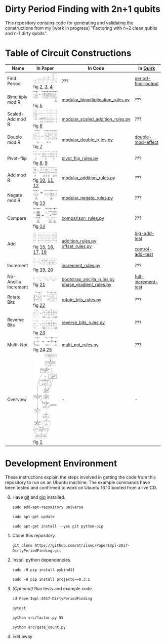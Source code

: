 # Dirty Period Finding with 2n+1 qubits

This repository contains code for generating and validating the
constructions from my [work in progress]
"Factoring with n+2 clean qubits and n-1 dirty qubits".


# Table of Circuit Constructions

| Name | In Paper | In Code | In [Quirk](http://algassert.com/quirk) |
| --- | --- | --- | --- |
| Find Period | ![4][4] <br> fig [2][2], [3][3], [4][4] | ??? | [period-find-output][quirk-period-find] |
| Bimultiply mod R | ![5][5] <br> fig [5][5] | [modular_bimultiplication_rules.py](src/dirty_period_finding/decompositions/modular_bimultiplication_rules.py) | ??? |
| Scaled-Add mod R | ![6][6] <br> fig [6][6] | [modular_scaled_addition_rules.py](src/dirty_period_finding/decompositions/modular_scaled_addition_rules.py) | ??? |
| Double mod R | ![7][7] <br> fig [7][7] | [modular_double_rules.py](src/dirty_period_finding/decompositions/modular_double_rules.py) | [double-mod-effect][quirk-double-mod] |
| Pivot-flip | ![9][9] <br> fig [8][8], [9][9] | [pivot_flip_rules.py](src/dirty_period_finding/decompositions/pivot_flip_rules.py) | ??? |
| Add mod R | ![11][11] <br> fig [10][10], [11][11], [12][12] | [modular_addition_rules.py](src/dirty_period_finding/decompositions/modular_addition_rules.py) | ??? |
| Negate mod R | ![13][13] <br> fig [13][13] | [modular_negate_rules.py](src/dirty_period_finding/decompositions/modular_negate_rules.py) | ??? |
| Compare | ![14][14] <br> fig [14][14] | [comparison_rules.py](src/dirty_period_finding/decompositions/comparison_rules.py) | ??? |
| Add | ![15][15] <br> fig [15][15], [16][16], [17][17], [18][18] | [addition_rules.py](src/dirty_period_finding/decompositions/addition_rules.py) <br> [offset_rules.py](src/dirty_period_finding/decompositions/offset_rules.py) | [big-add-test][quirk-big-add] <br> <br> [control-add-test][quirk-controlled-add] |
| Increment | ![20][20] <br> fig [19][19], [20][20] | [increment_rules.py](src/dirty_period_finding/decompositions/increment_rules.py) | ??? |
| No-Ancilla Increment | ![21][21] <br> fig [21][21] | [bootstrap_ancilla_rules.py](src/dirty_period_finding/decompositions/bootstrap_ancilla_rules.py) <br> [phase_gradient_rules.py](src/dirty_period_finding/decompositions/phase_gradient_rules.py) | [full-increment-test][quirk-bootstrap] |
| Rotate Bits | ![22][22] <br> fig [22][22] | [rotate_bits_rules.py](src/dirty_period_finding/decompositions/rotate_bits_rules.py) | ??? |
| Reverse Bits | ![23][23] <br> fig [23][23] | [reverse_bits_rules.py](src/dirty_period_finding/decompositions/reverse_bits_rules.py) | ??? |
| Multi-Not | ![24][24] <br> fig [24][24] [25][25] | [multi_not_rules.py](src/dirty_period_finding/decompositions/multi_not_rules.py) | ??? |
| Overview | ![1][1] <br> fig [1][1] | - | - |

[1]: doc/assets/dependencies.png
[2]: doc/assets/shor-period-finding.png
[3]: doc/assets/shor-period-finding-solo-phase-qubit.png
[4]: doc/assets/shor-period-finding-solo-phase-qubit-double-register.png
[5]: doc/assets/controlled-modular-multiply.png
[6]: doc/assets/controlled-modular-multiply-accumulate.png
[7]: doc/assets/controlled-modular-double.png
[8]: doc/assets/controlled-pivot-flip.png
[9]: doc/assets/controlled-const-pivot-flip.png
[10]: doc/assets/mod-add-from-pivot-flip-bars.png
[11]: doc/assets/controlled-modular-addition.png
[12]: doc/assets/controlled-modular-offset.png
[13]: doc/assets/negate-mod.png
[14]: doc/assets/comparison-less-const.png
[15]: doc/assets/inline-adder.png
[16]: doc/assets/offset.png
[17]: doc/assets/inline-adder-into-large.png
[18]: doc/assets/controlled-addition.png
[19]: doc/assets/increment-many-dirty.png
[20]: doc/assets/controlled-increment-odd.png
[21]: doc/assets/ancilla-bootstrap.png
[22]: doc/assets/controlled-bit-rotate.png
[23]: doc/assets/controlled-reverse.png
[24]: doc/assets/multi-cnot-to-single-cnots.png
[25]: doc/assets/cnot-reduction.png
[quirk-double-mod]: http://algassert.com/quirk#circuit=%7B%22cols%22%3A%5B%5B%22H%22%2C%22H%22%2C%22H%22%2C%22H%22%2C%22H%22%2C1%2C1%2C1%2C1%2C1%2C%22X%22%2C%22Counting4%22%5D%2C%5B%22inputA5%22%2C1%2C1%2C1%2C1%2C1%2C1%2C1%2C1%2C1%2C%22inputB5%22%2C1%2C1%2C1%2C1%2C%22%5EA%3E%3DB%22%5D%2C%5B%22inputA5%22%2C1%2C1%2C1%2C1%2C%22%2B%3DA5%22%5D%2C%5B1%2C1%2C1%2C1%2C1%2C1%2C1%2C1%2C1%2C1%2C1%2C1%2C1%2C1%2C1%2C%22%7C0%E2%9F%A9%E2%9F%A80%7C%22%5D%2C%5B%22~j9d3%22%2C%22~j9d3%22%2C%22~j9d3%22%2C%22~j9d3%22%2C%22~j9d3%22%2C1%2C1%2C1%2C1%2C1%2C%22~4o8m%22%2C%22~4o8m%22%2C%22~4o8m%22%2C%22~4o8m%22%2C%22~4o8m%22%5D%2C%5B1%2C1%2C1%2C1%2C1%2C%22~1bn5%22%2C%22~1bn5%22%2C%22~1bn5%22%2C%22~1bn5%22%2C%22~1bn5%22%2C1%2C1%2C1%2C1%2C1%2C%22%E2%80%A6%22%5D%2C%5B1%2C1%2C1%2C1%2C1%2C1%2C1%2C1%2C1%2C1%2C1%2C1%2C1%2C1%2C1%2C%22%E2%80%A6%22%5D%2C%5B1%2C1%2C1%2C1%2C1%2C%22-%3DA5%22%2C1%2C1%2C1%2C1%2C1%2C%22inputA4%22%5D%2C%5B1%2C1%2C1%2C1%2C1%2C%22dec5%22%5D%2C%5B1%2C1%2C1%2C1%2C1%2C%22%2B%3DA4%22%2C1%2C1%2C1%2C%22%E2%80%A2%22%2C1%2C%22inputA4%22%5D%2C%5B1%2C1%2C1%2C1%2C1%2C%22inc4%22%2C1%2C1%2C1%2C%22%E2%80%A2%22%5D%2C%5B1%2C1%2C1%2C1%2C1%2C1%2C1%2C1%2C1%2C%22X%22%5D%2C%5B1%2C1%2C1%2C1%2C1%2C%22%3C%3C5%22%5D%2C%5B1%2C1%2C1%2C1%2C1%2C1%2C1%2C1%2C1%2C1%2C1%2C1%2C1%2C1%2C1%2C%22%E2%80%A6%22%5D%2C%5B1%2C1%2C1%2C1%2C1%2C1%2C1%2C1%2C1%2C1%2C1%2C1%2C1%2C1%2C1%2C%22%E2%80%A6%22%5D%2C%5B1%2C1%2C1%2C1%2C%22~rska%22%2C1%2C1%2C1%2C1%2C1%2C1%2C1%2C%22~4o8m%22%5D%2C%5B%22Amps10%22%2C1%2C1%2C1%2C1%2C1%2C1%2C1%2C1%2C1%2C%22Chance5%22%5D%5D%2C%22gates%22%3A%5B%7B%22id%22%3A%22~4o8m%22%2C%22name%22%3A%22Mod%22%2C%22matrix%22%3A%22%7B%7B1%2C0%7D%2C%7B0%2C1%7D%7D%22%7D%2C%7B%22id%22%3A%22~rska%22%2C%22name%22%3A%22Effect%3A%22%2C%22matrix%22%3A%22%7B%7B1%2C0%2C0%2C0%7D%2C%7B0%2C1%2C0%2C0%7D%2C%7B0%2C0%2C1%2C0%7D%2C%7B0%2C0%2C0%2C1%7D%7D%22%7D%2C%7B%22id%22%3A%22~j9d3%22%2C%22name%22%3A%22In%22%2C%22matrix%22%3A%22%7B%7B1%2C0%7D%2C%7B0%2C1%7D%7D%22%7D%2C%7B%22id%22%3A%22~1bn5%22%2C%22name%22%3A%22Out%22%2C%22matrix%22%3A%22%7B%7B1%2C0%7D%2C%7B0%2C1%7D%7D%22%7D%5D%7D
[quirk-bootstrap]: http://algassert.com/quirk.html#circuit=%7B%22cols%22%3A%5B%5B1%2C1%2C%22~v845%22%2C%22~83kj%22%5D%2C%5B%22Counting7%22%5D%2C%5B%22QFT6%22%5D%2C%5B1%2C1%2C1%2C%22QFT4%22%5D%2C%5B%22%E2%80%A6%22%5D%2C%5B%22%E2%80%A6%22%5D%2C%5B%22%E2%80%A6%22%5D%2C%5B1%2C%22PhaseGradient6%22%5D%2C%5B%22~ua82%22%2C1%2C1%2C1%2C1%2C1%2C%22Z%5E-%C2%BD%22%5D%2C%5B1%2C1%2C1%2C1%2C1%2C1%2C%22H%22%5D%2C%5B%22%E2%80%A2%22%2C1%2C1%2C1%2C1%2C1%2C%22X%22%5D%2C%5B1%2C1%2C1%2C1%2C1%2C1%2C%22Z%5E-%C2%BC%22%5D%2C%5B1%2C%22%E2%80%A2%22%2C%22%E2%80%A2%22%2C%22%E2%80%A2%22%2C%22%E2%80%A2%22%2C%22%E2%80%A2%22%2C%22X%22%5D%2C%5B1%2C1%2C1%2C1%2C1%2C1%2C%22Z%5E%C2%BC%22%5D%2C%5B%22%E2%80%A2%22%2C1%2C1%2C1%2C1%2C1%2C%22X%22%5D%2C%5B1%2C1%2C1%2C1%2C1%2C1%2C%22Z%5E-%C2%BC%22%5D%2C%5B1%2C%22%E2%80%A2%22%2C%22%E2%80%A2%22%2C%22%E2%80%A2%22%2C%22%E2%80%A2%22%2C%22%E2%80%A2%22%2C%22X%22%5D%2C%5B%22inc6%22%5D%2C%5B1%2C1%2C1%2C1%2C1%2C1%2C%22Z%5E%C2%BC%22%5D%2C%5B1%2C%22PhaseUngradient6%22%5D%2C%5B1%2C1%2C1%2C1%2C1%2C1%2C%22Z%5E%C2%BD%22%5D%2C%5B1%2C1%2C1%2C1%2C1%2C1%2C%22H%22%5D%2C%5B%22%E2%80%A6%22%5D%2C%5B%22%E2%80%A6%22%5D%2C%5B%22%E2%80%A6%22%2C1%2C%22~f3fe%22%2C%22~vbq5%22%2C%22~80k%22%5D%2C%5B%22dec7%22%5D%2C%5B1%2C1%2C1%2C%22QFT%E2%80%A04%22%5D%2C%5B%22QFT%E2%80%A06%22%5D%2C%5B%22Uncounting7%22%5D%2C%5B1%2C1%2C%22~suog%22%2C%22~2e7l%22%2C%22~vbq5%22%5D%5D%2C%22gates%22%3A%5B%7B%22id%22%3A%22~mc6d%22%2C%22name%22%3A%22Z%5E2%5E-4%22%2C%22matrix%22%3A%22%7B%7B0.9951847-0.0980171i%2C0%7D%2C%7B0%2C0.9951847%2B0.0980171i%7D%7D%22%7D%2C%7B%22id%22%3A%22~25v0%22%2C%22name%22%3A%22Z%5E2%5E-5%22%2C%22matrix%22%3A%22%7B%7B0.9987955-0.0490677i%2C0%7D%2C%7B0%2C0.9987955%2B0.0490677i%7D%7D%22%7D%2C%7B%22id%22%3A%22~ua82%22%2C%22name%22%3A%22Z%5E2%5E-6%22%2C%22matrix%22%3A%22%7B%7B0.9996988-0.0245412i%2C0%7D%2C%7B0%2C0.9996988%2B0.0245412i%7D%7D%22%7D%2C%7B%22id%22%3A%22~suog%22%2C%22name%22%3A%22Off%22%2C%22matrix%22%3A%22%7B%7B1%2C0%7D%2C%7B0%2C1%7D%7D%22%7D%2C%7B%22id%22%3A%22~2e7l%22%2C%22name%22%3A%22Means%22%2C%22matrix%22%3A%22%7B%7B1%2C0%7D%2C%7B0%2C1%7D%7D%22%7D%2C%7B%22id%22%3A%22~vbq5%22%2C%22name%22%3A%22Correct%22%2C%22matrix%22%3A%22%7B%7B1%2C0%7D%2C%7B0%2C1%7D%7D%22%7D%2C%7B%22id%22%3A%22~v845%22%2C%22name%22%3A%22Test%22%2C%22matrix%22%3A%22%7B%7B1%2C0%7D%2C%7B0%2C1%7D%7D%22%7D%2C%7B%22id%22%3A%22~83kj%22%2C%22name%22%3A%22Vecs%22%2C%22matrix%22%3A%22%7B%7B1%2C0%7D%2C%7B0%2C1%7D%7D%22%7D%2C%7B%22id%22%3A%22~f3fe%22%2C%22name%22%3A%22Known%22%2C%22matrix%22%3A%22%7B%7B1%2C0%7D%2C%7B0%2C1%7D%7D%22%7D%2C%7B%22id%22%3A%22~80k%22%2C%22name%22%3A%22Inverse%22%2C%22matrix%22%3A%22%7B%7B1%2C0%7D%2C%7B0%2C1%7D%7D%22%7D%5D%7D
[quirk-controlled-add]: http://algassert.com/quirk.html#circuit=%7B%22cols%22%3A%5B%5B1%2C1%2C1%2C1%2C%22~fr5t%22%2C%22~m000%22%5D%2C%5B%22Counting11%22%5D%2C%5B%22Y%5Et%22%2C%22Y%5Et%22%2C%22Y%5Et%22%2C%22Y%5Et%22%2C%22Y%5Et%22%2C%22Y%5Et%22%2C%22Y%5Et%22%2C%22Y%5Et%22%2C%22Y%5Et%22%2C%22Y%5Et%22%2C%22Y%5Et%22%5D%2C%5B%22QFT8%22%5D%2C%5B1%2C1%2C1%2C1%2C1%2C%22QFT6%22%5D%2C%5B%22Chance11%22%5D%2C%5B%22%E2%80%A6%22%5D%2C%5B%22%E2%80%A6%22%5D%2C%5B%22%E2%80%A6%22%5D%2C%5B1%2C1%2C1%2C1%2C1%2C1%2C%22%3C%3C5%22%5D%2C%5B1%2C%22inputA5%22%2C1%2C1%2C1%2C1%2C%22%2B%3DA5%22%5D%2C%5B%22%E2%80%A2%22%2C1%2C1%2C1%2C1%2C1%2C%22X%22%2C%22X%22%2C%22X%22%2C%22X%22%2C%22X%22%5D%2C%5B1%2C%22inputA5%22%2C1%2C1%2C1%2C1%2C%22-%3DA5%22%5D%2C%5B%22%E2%80%A2%22%2C1%2C1%2C1%2C1%2C1%2C%22X%22%2C%22X%22%2C%22X%22%2C%22X%22%2C%22X%22%5D%2C%5B1%2C1%2C1%2C1%2C1%2C1%2C%22%3E%3E5%22%5D%2C%5B%22%E2%80%A6%22%5D%2C%5B%22%E2%80%A6%22%5D%2C%5B%22%E2%80%A6%22%2C1%2C1%2C1%2C%22~bg74%22%2C%22~3egi%22%2C%22~vei%22%5D%2C%5B%22%E2%80%A2%22%2C%22inputA5%22%2C1%2C1%2C1%2C1%2C%22-%3DA4%22%5D%2C%5B1%2C1%2C1%2C1%2C1%2C%22QFT%E2%80%A06%22%5D%2C%5B%22QFT%E2%80%A08%22%5D%2C%5B%22Y%5E-t%22%2C%22Y%5E-t%22%2C%22Y%5E-t%22%2C%22Y%5E-t%22%2C%22Y%5E-t%22%2C%22Y%5E-t%22%2C%22Y%5E-t%22%2C%22Y%5E-t%22%2C%22Y%5E-t%22%2C%22Y%5E-t%22%2C%22Y%5E-t%22%5D%2C%5B%22Uncounting11%22%5D%2C%5B1%2C1%2C1%2C1%2C%22~9re4%22%2C%22~fr5l%22%2C%22~3egi%22%5D%5D%2C%22gates%22%3A%5B%7B%22id%22%3A%22~9re4%22%2C%22name%22%3A%22Off%22%2C%22matrix%22%3A%22%7B%7B1%2C0%7D%2C%7B0%2C1%7D%7D%22%7D%2C%7B%22id%22%3A%22~fr5l%22%2C%22name%22%3A%22Means%22%2C%22matrix%22%3A%22%7B%7B1%2C0%7D%2C%7B0%2C1%7D%7D%22%7D%2C%7B%22id%22%3A%22~3egi%22%2C%22name%22%3A%22Correct%22%2C%22matrix%22%3A%22%7B%7B1%2C0%7D%2C%7B0%2C1%7D%7D%22%7D%2C%7B%22id%22%3A%22~bg74%22%2C%22name%22%3A%22Known%22%2C%22matrix%22%3A%22%7B%7B1%2C0%7D%2C%7B0%2C1%7D%7D%22%7D%2C%7B%22id%22%3A%22~vei%22%2C%22name%22%3A%22Inverse%22%2C%22matrix%22%3A%22%7B%7B1%2C0%7D%2C%7B0%2C1%7D%7D%22%7D%2C%7B%22id%22%3A%22~fr5t%22%2C%22name%22%3A%22Test%22%2C%22matrix%22%3A%22%7B%7B1%2C0%7D%2C%7B0%2C1%7D%7D%22%7D%2C%7B%22id%22%3A%22~m000%22%2C%22name%22%3A%22Vecs%22%2C%22matrix%22%3A%22%7B%7B1%2C0%7D%2C%7B0%2C1%7D%7D%22%7D%5D%7D
[quirk-big-add]: http://algassert.com/quirk.html#circuit=%7B%22cols%22%3A%5B%5B%22Counting13%22%5D%2C%5B%22Y%5Et%22%2C%22Y%5Et%22%2C%22Y%5Et%22%2C%22Y%5Et%22%2C%22Y%5Et%22%2C%22Y%5Et%22%2C%22Y%5Et%22%2C%22Y%5Et%22%2C%22Y%5Et%22%2C%22Y%5Et%22%2C%22Y%5Et%22%2C%22Y%5Et%22%2C%22Y%5Et%22%5D%2C%5B%22QFT7%22%5D%2C%5B1%2C1%2C1%2C%22QFT10%22%5D%2C%5B%22Chance13%22%5D%2C%5B%22%E2%80%A6%22%5D%2C%5B%22%E2%80%A6%22%5D%2C%5B1%2C1%2C1%2C1%2C%22%E2%80%A2%22%2C%22dec8%22%5D%2C%5B1%2C1%2C1%2C1%2C%22%E2%80%A2%22%2C1%2C1%2C1%2C1%2C%22inc4%22%5D%2C%5B1%2C1%2C1%2C1%2C%22%E2%80%A2%22%2C%22X%22%5D%2C%5B%22Swap%22%2C1%2C1%2C1%2C%22Swap%22%2C%22%E2%80%A2%22%5D%2C%5B1%2C1%2C1%2C1%2C%22%E2%80%A2%22%2C1%2C%22X%22%5D%2C%5B1%2C%22Swap%22%2C1%2C1%2C%22Swap%22%2C1%2C%22%E2%80%A2%22%5D%2C%5B1%2C1%2C1%2C1%2C%22%E2%80%A2%22%2C1%2C1%2C%22X%22%5D%2C%5B1%2C1%2C%22Swap%22%2C1%2C%22Swap%22%2C1%2C1%2C%22%E2%80%A2%22%5D%2C%5B1%2C1%2C1%2C1%2C%22%E2%80%A2%22%2C1%2C1%2C1%2C%22X%22%5D%2C%5B1%2C1%2C1%2C%22Swap%22%2C%22Swap%22%2C1%2C1%2C1%2C%22%E2%80%A2%22%5D%2C%5B1%2C1%2C1%2C1%2C%22%E2%80%A2%22%2C1%2C1%2C1%2C1%2C%22inc4%22%5D%2C%5B1%2C1%2C1%2C%22Swap%22%2C%22Swap%22%2C1%2C1%2C1%2C%22%E2%80%A2%22%5D%2C%5B1%2C1%2C1%2C%22%E2%80%A2%22%2C1%2C1%2C1%2C1%2C%22X%22%5D%2C%5B1%2C1%2C%22Swap%22%2C1%2C%22Swap%22%2C1%2C1%2C%22%E2%80%A2%22%5D%2C%5B1%2C1%2C%22%E2%80%A2%22%2C1%2C1%2C1%2C1%2C%22X%22%5D%2C%5B1%2C%22Swap%22%2C1%2C1%2C%22Swap%22%2C1%2C%22%E2%80%A2%22%5D%2C%5B1%2C%22%E2%80%A2%22%2C1%2C1%2C1%2C1%2C%22X%22%5D%2C%5B%22Swap%22%2C1%2C1%2C1%2C%22Swap%22%2C%22%E2%80%A2%22%5D%2C%5B%22%E2%80%A2%22%2C1%2C1%2C1%2C1%2C%22X%22%5D%2C%5B%22%E2%80%A6%22%5D%2C%5B%22%E2%80%A6%22%5D%2C%5B%22inputA5%22%2C1%2C1%2C1%2C1%2C%22-%3DA8%22%5D%2C%5B1%2C1%2C1%2C%22QFT%E2%80%A010%22%5D%2C%5B%22QFT%E2%80%A07%22%5D%2C%5B%22Y%5E-t%22%2C%22Y%5E-t%22%2C%22Y%5E-t%22%2C%22Y%5E-t%22%2C%22Y%5E-t%22%2C%22Y%5E-t%22%2C%22Y%5E-t%22%2C%22Y%5E-t%22%2C%22Y%5E-t%22%2C%22Y%5E-t%22%2C%22Y%5E-t%22%2C%22Y%5E-t%22%2C%22Y%5E-t%22%5D%2C%5B%22Uncounting13%22%5D%5D%7D
[quirk-period-find]: http://algassert.com/quirk#circuit=%7B%22cols%22%3A%5B%5B1%2C1%2C1%2C1%2C1%2C1%2C1%2C1%2C1%2C1%2C%22~mdaf%22%2C1%2C1%2C1%2C%22~h1nm%22%5D%2C%5B1%2C1%2C1%2C1%2C1%2C1%2C1%2C1%2C1%2C1%2C%7B%22id%22%3A%22setR%22%2C%22arg%22%3A55%7D%2C1%2C1%2C1%2C%7B%22id%22%3A%22setB%22%2C%22arg%22%3A26%7D%5D%2C%5B%5D%2C%5B%22H%22%2C%22H%22%2C%22H%22%2C%22H%22%2C%22H%22%2C%22H%22%2C%22H%22%2C%22H%22%2C%22H%22%2C%22H%22%2C%22X%22%5D%2C%5B%22inputA10%22%2C1%2C1%2C1%2C1%2C1%2C1%2C1%2C1%2C1%2C%22*BToAmodR6%22%5D%2C%5B%22QFT%E2%80%A010%22%5D%2C%5B%22Chance10%22%2C1%2C1%2C1%2C1%2C1%2C1%2C1%2C1%2C1%2C%22Chance6%22%5D%5D%2C%22gates%22%3A%5B%7B%22id%22%3A%22~h1nm%22%2C%22name%22%3A%22guess%3A%22%2C%22matrix%22%3A%22%7B%7B1%2C0%2C0%2C0%7D%2C%7B0%2C1%2C0%2C0%7D%2C%7B0%2C0%2C1%2C0%7D%2C%7B0%2C0%2C0%2C1%7D%7D%22%7D%2C%7B%22id%22%3A%22~mdaf%22%2C%22name%22%3A%22input%3A%22%2C%22matrix%22%3A%22%7B%7B1%2C0%2C0%2C0%7D%2C%7B0%2C1%2C0%2C0%7D%2C%7B0%2C0%2C1%2C0%7D%2C%7B0%2C0%2C0%2C1%7D%7D%22%7D%5D%7D


# Development Environment

These instructions explain the steps involved in getting the code from this repository to run on an Ubuntu machine. The example commands have been tested and confirmed to work on Ubuntu 16.10 booted from a live CD.


0. Have [git](https://git-scm.com/) and [pip](https://pypi.python.org/pypi/pip) installed.

    `sudo add-apt-repository universe`

    `sudo apt-get update`

    `sudo apt-get install --yes git python-pip`

0. Clone this repository.

    `git clone https://github.com/Strilanc/PaperImpl-2017-DirtyPeriodFinding.git`

0. Install python dependencies.

    `sudo -H pip install pybind11`

    `sudo -H pip install projectq==0.3.1`

0. *(Optional)* Run tests and example code.

    `cd PaperImpl-2017-DirtyPeriodFinding`

    `pytest`

    `python src/factor.py 55`

    `python src/gate_count.py`

0. Edit away
